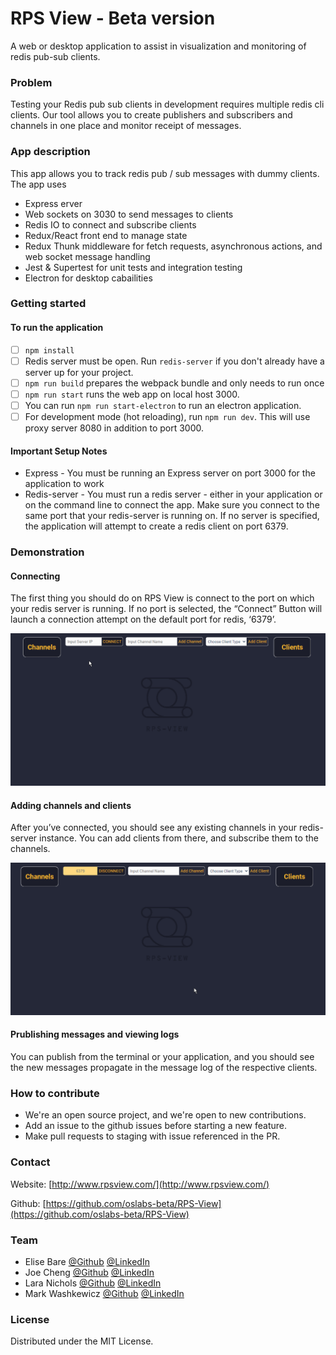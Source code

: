 # RPS View - Beta version

A web or desktop application to assist in visualization and monitoring of redis pub-sub clients.


### Problem

Testing your Redis pub sub clients in development requires multiple redis cli clients. Our tool allows you to create publishers and subscribers and channels in one place and monitor receipt of messages.

### App description

This app allows you to track redis pub / sub messages with dummy clients. The app uses

- Express erver
- Web sockets on 3030 to send messages to clients
- Redis IO to connect and subscribe clients
- Redux/React front end to manage state
- Redux Thunk middleware for fetch requests, asynchronous actions, and web socket message handling
- Jest & Supertest for unit tests and integration testing
- Electron for desktop cabailities

### Getting started

#### To run the application

- [ ] `npm install`
- [ ] Redis server must be open. Run `redis-server` if you don't already have a server up for your project.
- [ ] `npm run build` prepares the webpack bundle and only needs to run once
- [ ] `npm run start` runs the web app on local host 3000.
- [ ] You can run `npm run start-electron` to run an electron application.
- [ ] For development mode (hot reloading), run `npm run dev`. This will use proxy server 8080 in addition to port 3000.

#### Important Setup Notes

- Express - You must be running an Express server on port 3000 for the application to work
- Redis-server - You must run a redis server - either in your application or on the command line to connect the app. Make sure you connect to the same port that your redis-server is running on. If no server is specified, the application will attempt to create a redis client on port 6379.

### Demonstration

#### Connecting
The first thing you should do on RPS View is connect to the port on which your redis server is running. If no port is selected, the “Connect” Button will launch a  connection attempt on the default port for redis, ‘6379’.

![.gif of connection process](gifs/connect2.gif)

#### Adding channels and clients
After you’ve connected, you should see any existing channels in your redis-server instance. You can add clients from there, and subscribe them to the channels. 

![.gif of adding channels](gifs/addChannels.gif)


#### Prublishing messages and viewing logs
You can publish from the terminal or your application, and you should see the new messages propagate in the message log of the respective clients.



### How to contribute

- We're an open source project, and we're open to new contributions. 
- Add an issue to the github issues before starting a new feature.
- Make pull requests to staging with issue referenced in the PR.

### Contact

Website: [http://www.rpsview.com/](http://www.rpsview.com/)

Github: [https://github.com/oslabs-beta/RPS-View](https://github.com/oslabs-beta/RPS-View)

### Team

- Elise Bare [@Github](https://github.com/elisebare) [@LinkedIn](https://www.linkedin.com/in/elisebare/)
- Joe Cheng [@Github](https://github.com/EtOh200) [@LinkedIn](https://www.linkedin.com/in/josephcheng-y/)
- Lara Nichols [@Github](https://github.com/Lol-Whut) [@LinkedIn](https://www.linkedin.com/in/lara-nichols-ba822279/)
- Mark Washkewicz [@Github](https://github.com/Mark-Waskewicz) [@LinkedIn](https://www.linkedin.com/in/mark-washkewicz/) 

### License

Distributed under the MIT License. 



